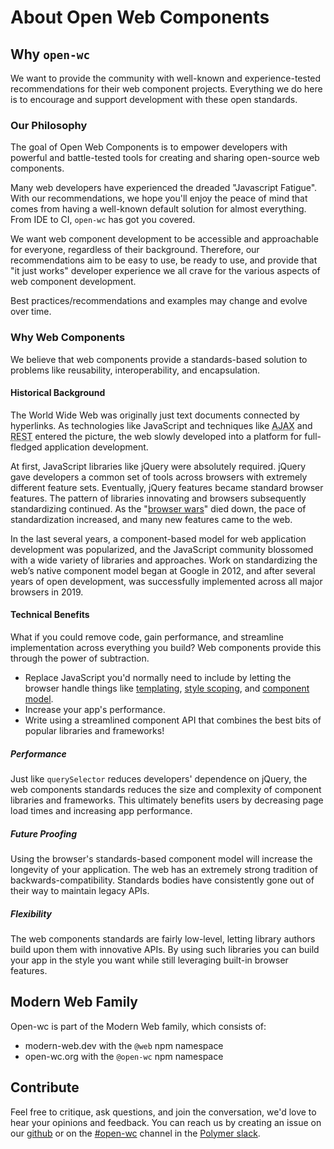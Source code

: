 # About Open Web Components

## Why `open-wc`

We want to provide the community with well-known and experience-tested recommendations for their web component projects. Everything we do here is to encourage and support development with these open standards.

### Our Philosophy

The goal of Open Web Components is to empower developers with powerful and battle-tested tools for creating and sharing open-source web components.

Many web developers have experienced the dreaded "Javascript Fatigue". With our recommendations, we hope you'll enjoy the peace of mind that comes from having a well-known default solution for almost everything. From IDE to CI, `open-wc` has got you covered.

We want web component development to be accessible and approachable for everyone, regardless of their background. Therefore, our recommendations aim to be easy to use, be ready to use, and provide that "it just works" developer experience we all crave for the various aspects of web component development.

Best practices/recommendations and examples may change and evolve over time.

### Why Web Components

We believe that web components provide a standards-based solution to problems like reusability, interoperability, and encapsulation.

#### Historical Background

The World Wide Web was originally just text documents connected by hyperlinks. As technologies like JavaScript and techniques like <abbr title="Asynchronous JavaScript and XML">AJAX</abbr> and <abbr title="Representational State Transfer">REST</abbr> entered the picture, the web slowly developed into a platform for full-fledged application development.

At first, JavaScript libraries like jQuery were absolutely required. jQuery gave developers a common set of tools across browsers with extremely different feature sets. Eventually, jQuery features became standard browser features. The pattern of libraries innovating and browsers subsequently standardizing continued. As the "[browser wars](https://www.wikiwand.com/en/Browser_wars)" died down, the pace of standardization increased, and many new features came to the web.

In the last several years, a component-based model for web application development was popularized, and the JavaScript community blossomed with a wide variety of libraries and approaches. Work on standardizing the web’s native component model began at Google in 2012, and after several years of open development, was successfully implemented across all major browsers in 2019.

#### Technical Benefits

What if you could remove code, gain performance, and streamline implementation across everything you build? Web components provide this through the power of subtraction.

- Replace JavaScript you'd normally need to include by letting the browser handle things like [templating](https://www.w3.org/TR/html5/semantics-scripting.html#the-template-element), [style scoping](https://www.w3.org/TR/dom41/#shadow-trees), and [component model](https://html.spec.whatwg.org/multipage/custom-elements.html#custom-elements).
- Increase your app's performance.
- Write using a streamlined component API that combines the best bits of popular libraries and frameworks!

##### Performance

Just like `querySelector` reduces developers' dependence on jQuery, the web components standards reduces the size and complexity of component libraries and frameworks. This ultimately benefits users by decreasing page load times and increasing app performance.

##### Future Proofing

Using the browser's standards-based component model will increase the longevity of your application. The web has an extremely strong tradition of backwards-compatibility. Standards bodies have consistently gone out of their way to maintain legacy APIs.

##### Flexibility

The web components standards are fairly low-level, letting library authors build upon them with innovative APIs. By using such libraries you can build your app in the style you want while still leveraging built-in browser features.

## Modern Web Family

Open-wc is part of the Modern Web family, which consists of:

- modern-web.dev with the `@web` npm namespace
- open-wc.org with the `@open-wc` npm namespace

## Contribute

Feel free to critique, ask questions, and join the conversation, we'd love to hear your opinions and feedback. You can reach us by creating an issue on our [github](https://github.com/open-wc) or on the [#open-wc](hhttps://slack.com/share/IUQNUPWUF/awabyN8iYH4dXX6aGpu16ES9/enQtOTc2Nzc2ODEyOTY3LWM5ZGExNGFiMmM4NDY2YWI2MzYwOGY5ZTNlZjk4OGU4NTFhMGJjNmVhNGI4MzVlNTMwNGRiNGIxNjc4MGJhNDg) channel in the [Polymer slack](https://www.polymer-project.org/slack-invite).
